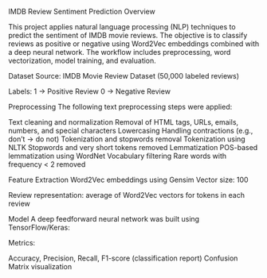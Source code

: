 IMDB Review Sentiment Prediction
Overview

This project applies natural language processing (NLP) techniques to predict the sentiment of IMDB movie reviews. The objective is to classify reviews as positive or negative using Word2Vec embeddings combined with a deep neural network. The workflow includes preprocessing, word vectorization, model training, and evaluation.

Dataset
Source: IMDB Movie Review Dataset (50,000 labeled reviews)

Labels:
1 → Positive Review
0 → Negative Review

Preprocessing
The following text preprocessing steps were applied:

Text cleaning and normalization
Removal of HTML tags, URLs, emails, numbers, and special characters
Lowercasing
Handling contractions (e.g., don’t → do not)
Tokenization and stopwords removal
Tokenization using NLTK
Stopwords and very short tokens removed
Lemmatization
POS-based lemmatization using WordNet
Vocabulary filtering
Rare words with frequency < 2 removed

Feature Extraction
Word2Vec embeddings using Gensim
Vector size: 100

Review representation: average of Word2Vec vectors for tokens in each review

Model
A deep feedforward neural network was built using TensorFlow/Keras:


Metrics:

Accuracy, Precision, Recall, F1-score (classification report)
Confusion Matrix visualization
